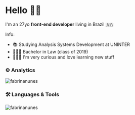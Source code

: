 
# Hello 👋🏽
I'm an 27yo <strong>front-end developer</strong> living in Brazil 🇧🇷

Info:
- 📚 Studying Analysis Systems Development at UNINTER
- 👩🏽‍🎓 Bachelor in Law (class of 2019)
- 👩🏽‍💻 I'm very curious and love learning new stuff

### ⚙️ Analytics 
<p><img align="center" src="https://github-readme-stats.vercel.app/api?username=fabrinanunes&show_icons=true&theme=dracula&include_all_commits=true&count_private=true"" alt="fabrinanunes"/></p>
  
### 🛠 Languages & Tools 
  <p><img align="left" src="https://github-readme-stats.vercel.app/api/top-langs?username=fabrinanunes&layout=compact&langs_count=16&theme=dracula"" alt="fabrinanunes"/></p>

<!---
fabrinanunes/fabrinanunes is a ✨ special ✨ repository because its `README.md` (this file) appears on your GitHub profile.
You can click the Preview link to take a look at your changes.
--->
